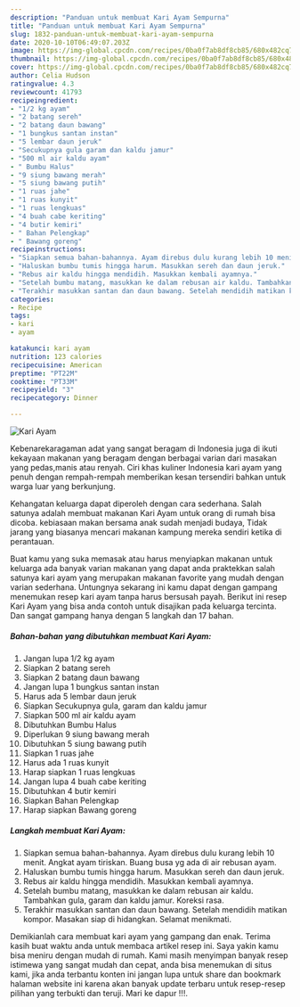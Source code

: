 ```yaml
---
description: "Panduan untuk membuat Kari Ayam Sempurna"
title: "Panduan untuk membuat Kari Ayam Sempurna"
slug: 1832-panduan-untuk-membuat-kari-ayam-sempurna
date: 2020-10-10T06:49:07.203Z
image: https://img-global.cpcdn.com/recipes/0ba0f7ab8df8cb85/680x482cq70/kari-ayam-foto-resep-utama.jpg
thumbnail: https://img-global.cpcdn.com/recipes/0ba0f7ab8df8cb85/680x482cq70/kari-ayam-foto-resep-utama.jpg
cover: https://img-global.cpcdn.com/recipes/0ba0f7ab8df8cb85/680x482cq70/kari-ayam-foto-resep-utama.jpg
author: Celia Hudson
ratingvalue: 4.3
reviewcount: 41793
recipeingredient:
- "1/2 kg ayam"
- "2 batang sereh"
- "2 batang daun bawang"
- "1 bungkus santan instan"
- "5 lembar daun jeruk"
- "Secukupnya gula garam dan kaldu jamur"
- "500 ml air kaldu ayam"
- " Bumbu Halus"
- "9 siung bawang merah"
- "5 siung bawang putih"
- "1 ruas jahe"
- "1 ruas kunyit"
- "1 ruas lengkuas"
- "4 buah cabe keriting"
- "4 butir kemiri"
- " Bahan Pelengkap"
- " Bawang goreng"
recipeinstructions:
- "Siapkan semua bahan-bahannya. Ayam direbus dulu kurang lebih 10 menit. Angkat ayam tiriskan. Buang busa yg ada di air rebusan ayam."
- "Haluskan bumbu tumis hingga harum. Masukkan sereh dan daun jeruk."
- "Rebus air kaldu hingga mendidih. Masukkan kembali ayamnya."
- "Setelah bumbu matang, masukkan ke dalam rebusan air kaldu. Tambahkan gula, garam dan kaldu jamur. Koreksi rasa."
- "Terakhir masukkan santan dan daun bawang. Setelah mendidih matikan kompor. Masakan siap di hidangkan. Selamat menikmati."
categories:
- Recipe
tags:
- kari
- ayam

katakunci: kari ayam 
nutrition: 123 calories
recipecuisine: American
preptime: "PT22M"
cooktime: "PT33M"
recipeyield: "3"
recipecategory: Dinner

---
```



![Kari Ayam](https://img-global.cpcdn.com/recipes/0ba0f7ab8df8cb85/680x482cq70/kari-ayam-foto-resep-utama.jpg)

Kebenarekaragaman adat yang sangat beragam di Indonesia juga di ikuti kekayaan makanan yang beragam dengan berbagai varian dari masakan yang pedas,manis atau renyah. Ciri khas kuliner Indonesia kari ayam yang penuh dengan rempah-rempah memberikan kesan tersendiri bahkan untuk warga luar yang berkunjung.


Kehangatan keluarga dapat diperoleh dengan cara sederhana. Salah satunya adalah membuat makanan Kari Ayam untuk orang di rumah bisa dicoba. kebiasaan makan bersama anak sudah menjadi budaya, Tidak jarang yang biasanya mencari makanan kampung mereka sendiri ketika di perantauan.



Buat kamu yang suka memasak atau harus menyiapkan makanan untuk keluarga ada banyak varian makanan yang dapat anda praktekkan salah satunya kari ayam yang merupakan makanan favorite yang mudah dengan varian sederhana. Untungnya sekarang ini kamu dapat dengan gampang menemukan resep kari ayam tanpa harus bersusah payah.
Berikut ini resep Kari Ayam yang bisa anda contoh untuk disajikan pada keluarga tercinta. Dan sangat gampang hanya dengan 5 langkah dan 17 bahan.


<!--inarticleads1-->

##### Bahan-bahan yang dibutuhkan membuat Kari Ayam:

1. Jangan lupa 1/2 kg ayam
1. Siapkan 2 batang sereh
1. Siapkan 2 batang daun bawang
1. Jangan lupa 1 bungkus santan instan
1. Harus ada 5 lembar daun jeruk
1. Siapkan Secukupnya gula, garam dan kaldu jamur
1. Siapkan 500 ml air kaldu ayam
1. Dibutuhkan  Bumbu Halus
1. Diperlukan 9 siung bawang merah
1. Dibutuhkan 5 siung bawang putih
1. Siapkan 1 ruas jahe
1. Harus ada 1 ruas kunyit
1. Harap siapkan 1 ruas lengkuas
1. Jangan lupa 4 buah cabe keriting
1. Dibutuhkan 4 butir kemiri
1. Siapkan  Bahan Pelengkap
1. Harap siapkan  Bawang goreng




<!--inarticleads2-->

##### Langkah membuat  Kari Ayam:

1. Siapkan semua bahan-bahannya. Ayam direbus dulu kurang lebih 10 menit. Angkat ayam tiriskan. Buang busa yg ada di air rebusan ayam.
1. Haluskan bumbu tumis hingga harum. Masukkan sereh dan daun jeruk.
1. Rebus air kaldu hingga mendidih. Masukkan kembali ayamnya.
1. Setelah bumbu matang, masukkan ke dalam rebusan air kaldu. Tambahkan gula, garam dan kaldu jamur. Koreksi rasa.
1. Terakhir masukkan santan dan daun bawang. Setelah mendidih matikan kompor. Masakan siap di hidangkan. Selamat menikmati.




Demikianlah cara membuat kari ayam yang gampang dan enak. Terima kasih buat waktu anda untuk membaca artikel resep ini. Saya yakin kamu bisa meniru dengan mudah di rumah. Kami masih menyimpan banyak resep istimewa yang sangat mudah dan cepat, anda bisa menemukan di situs kami, jika anda terbantu konten ini jangan lupa untuk share dan bookmark halaman website ini karena akan banyak update terbaru untuk resep-resep pilihan yang terbukti dan teruji. Mari ke dapur !!!. 
